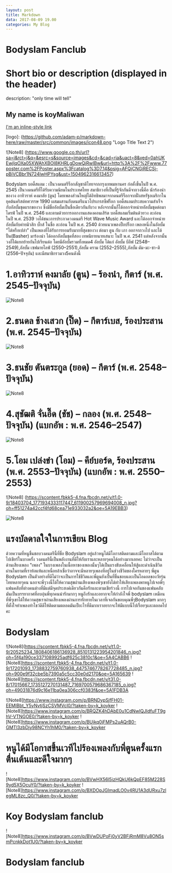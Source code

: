 ```yaml
---
layout: post
title: Markdown  
data: 2017-08-09 19.00
categories: My Blog
---
```

# Bodyslam Fanclub

# Short bio or description (displayed in the header)
description: "only time will tell" 

## My name is koyMaliwan

[I'm an inline-style link](https://www.facebook.com/everybodyslam/)

[logo]: (https://github.com/adam-p/markdown-here/raw/master/src/common/images/icon48.png "Logo Title Text 2")

![Note8] (https://www.google.co.th/url?sa=i&rct=j&q=&esrc=s&source=images&cd=&cad=rja&uact=8&ved=0ahUKEwjIqOXa05XWAhXBOI8KHRLgDowQjRwIBw&url=http%3A%2F%2Fwww.77poster.com%2FPoster.aspx%3Fcatalog%3D7.14&psig=AFQjCNGiRECSj-pBiVCBbr1N724lwHPYsg&ust=1504962316613457)

Bodyslam บอดี้สแลม : เป็นวงดนตรีร็อกสัญชาติไทยจากกรุงเทพมหานคร ก่อตั้งขึ้นในปี พ.ศ. 2545 เป็นวงดนตรีที่ได้รับความนิยมในประเทศไทย สมาชิกวงที่เป็นที่รู้จักกันดีจากวงนี้คือ นักร้องนำของวง อาทิวราห์ คงมาลัย (ตูน) โดยเพลงส่วนใหญ่ได้อิทธิพลมาจากดนตรีร็อกจากฝั่งสหรัฐอเมริกาในยุคต้นคริสต์ทศวรรษ 1990 ผสมผสานกับดนตรีแนวโปรเกรสซีฟร็อก
บอดี้สแลมประสบความสำเร็จกับอัลบั้มชุดแรกของวง ซึ่งมีชื่ออัลบั้มเป็นชื่อเดียวกันกับวง หลังจากนั้นก็ได้ออกจำหน่ายอัลบั้มชุดต่อมา ไดรฟ์ ในปี พ.ศ. 2546 และตามด้วยการออกงานแสดงคอนเสิร์ต บอดี้สแลมเริ่มต้นด้วยวง ละอ่อน ในปี พ.ศ. 2539 วงได้ชนะการประกวดวงดนตรี Hot Wave Music Award และได้ออกจำหน่ายอัลบั้มกับค่ายมิวสิก บั๊กส์ ในชื่อ ละอ่อน ในปี พ.ศ. 2540 ด้วยแนวเพลงป็อปร็อก เพลงหนึ่งในอัลบั้ม "ได้หรือเปล่า" เป็นเพลงที่ได้รับการยอมรับมากที่สุดของวง ต่อมา ตูน กับ เภา ออกจากวงไป และได้ปั้น(Basher) มาร้องนำ ได้ออกอัลบั้มชุดที่สอง เทพนิยายนายเสนาะ ในปี พ.ศ. 2541 แต่หลังจากนั้นวงก็ได้แยกย้ายกันไปเรียนต่อ โดยมีอัลบั้มรวมทั้งหมด4 อัลบั้ม ได้แก่ อัลบั้ม บีลีฟ (2548–2549),อัลบั้ม เซฟมายไลฟ์ (2550–2551),อัลบั้ม คราม (2552–2555),อัลบั้ม ดัม-มะ-ชา-ติ (2556–ปัจจุบัน) และมีสมาชิกรวมวง5คนดังนี้ 
# 1.อาทิวราห์ คงมาลัย (ตูน) – ร้องนำ, กีตาร์ (พ.ศ. 2545–ปัจจุบัน)

![Note8](https://scontent.fbkk5-4.fna.fbcdn.net/v/t1.0-9/21192711_1821665611477652_5940580409128661791_n.jpg?oh=b40d9c04c47be18acaa3ca37f2bd7584&oe=5A57D5BE)

# 2.ธนดล ช้างเสวก (ปิ๊ด) – กีตาร์เบส, ร้องประสาน (พ.ศ. 2545–ปัจจุบัน)

![Note8](https://www.instagram.com/p/BTEg2HuBJMc/?taken-by=botan.pid)

# 3.ธนชัย ตันตระกูล (ยอด) – กีตาร์ (พ.ศ. 2548–ปัจจุบัน)

![Note8](https://scontent.fbkk5-4.fna.fbcdn.net/v/t1.0-9/19420719_1791169334527280_2309439808497020196_n.jpg?oh=1ee411bc8f0d978a4f8b35fc11af7ac7&oe=5A131DF9)

# 4.สุชัฒติ จั่นอี๊ด (ชัช) – กลอง (พ.ศ. 2548–ปัจจุบัน) (แบกอัพ : พ.ศ. 2546–2547)

![Note8](https://www.instagram.com/p/BXcFEXdDy_-/?taken-by=shutt666)

# 5.โอม เปล่งขำ (โอม) – คีย์บอร์ด, ร้องประสาน (พ.ศ. 2553–ปัจจุบัน) (แบกอัพ : พ.ศ. 2550–2553)

![Note8] (https://scontent.fbkk5-4.fna.fbcdn.net/v/t1.0-9/18403704_1771934333117447_611900257969694008_n.jpg?oh=ff51274a42ccf4fd68cea71e933032a2&oe=5A19EBB3)

![Note8](https://scontent.fbkk5-4.fna.fbcdn.net/v/t31.0-8/20229451_1804907096486837_7757063136085810851_o.jpg?oh=13c9284f3faaa0f545d8e5bde26a0f87&oe=5A5CC752)

# แรงบัลดาลใจในการเขียน Blog 
ด้วยความที่หนูชื่นชอบวงดนตรีนี้ที่ชื่อ Bodyslam อยู่แล้วหนูได้มีโอกาสติดตามและมีโอกาสได้ตามไปเชียร์ในบางครั้ง วงดนตรีนี้เป็นพลังงานที่ดีให้กับเราและหลายๆคนได้อย่างมากเลยคะ
ไม่ว่าจะเป็นด้านเสียงเพลง "เพลง" ในบางเพลงในเนื้อหาของเพลงนั้นๆได้เป็นแรงขับเคลื่อนให้สู้และดำเนินชีวิตผ่านในยามที่เราท้อแท้และหนื่อยล้าเชื่อว่าอาจจะมีหลายๆเพลงที่อยู่ในช่วงชีวิตของใครหลายๆ พี่ตูน Bodyslam เป็นตัวอย่างที่ดีไม่ว่าจะเป็นการใช้ชีวิตและพี่ตูนยังเป็นที่ชื่นชอบและเป็นไอดอลของวัยรุ่นไทยหลายๆคน นอกจะพี่ๆวงนี้ได้ให้ความสุขผ่านเสียงเพลงพี่ๆเขายังได้ทำให้เสียงเพลงพาหนูไปเจอพี่ๆแฟนคลับที่ต่างคนต่างที่มีแต่มีจุดประสงค์เดียวกันคือรักและตามเชียร์วงนี้ การไปเจอกันของแฟนคลับมันเป็นบรรยากาศที่อบอุ่นพี่ทุกคนน่ารักมากๆ หนูถึงรักและอยากจะให้กำลังใจพี่ bodyslam เหมือนที่พี่ๆเขาได้ให้ความสุขเราผ่านเสียงเพลงผ่านการทักทายในเวลาที่เจอกันขอบคุณพี่ๆBodyslam มากๆที่ตั้งใจทำเพลงทำโชว์ดีดีให้ติดตามตลอดมันเป็อะไรที่ดีมากเราอยากจะให้มีแบบนี้ไปเรื่อยๆและตลอดไปคะ 
# Bodyslam
![Note8](https://scontent.fbkk5-4.fna.fbcdn.net/v/t1.0-9/20525234_1808406186136928_8510131223954201846_n.jpg?oh=5f4a190ce3371089925adf625c3810c1&oe=5A4CABB6
![Note8]https://scontent.fbkk5-4.fna.fbcdn.net/v/t1.0-9/17201093_1738832759760938_4475746778267728485_n.jpg?oh=900e9f32cbe5b7390a5c5cc30e0d2170&oe=5A165639
![Note8]https://scontent.fbkk5-4.fna.fbcdn.net/v/t31.0-8/17015667_1735127270131487_7169700579686367185_o.jpg?oh=49031876d9c16e11ba0ea306ccf0383f&oe=5A1FDB3A

![Note8]https://www.instagram.com/p/BRNDypSjfFH01-EEMIBbt_Y5yNvtjSzCSVMVcI0/?taken-by=k_koyker
![Note8]https://www.instagram.com/p/BRQZK4hDAbE0u1CdNwlQJIdfuFT9ghV-VTNGOE0/?taken-by=k_koyker
![Note8]https://www.instagram.com/p/BUikq0jFMPs2uAQrB0-GMTl3zbDjy98NCYh1hM0/?taken-by=k_koyker
# หนูได้มีโอกาสขึ้นเวทีไปร้องเพลงกับพี่ตูนครั้งแรก ตื่นเต้นและดีใจมากๆ 

![Note8]https://www.instagram.com/p/BVwHX56l5izHQkU6kQpEF85M228S9yd5X5OcuY0/?taken-by=k_koyker
![Note8]https://www.instagram.com/p/BXDOpJGlmadLO0v4RU1A3dURxu7zlegML8zc_Q0/?taken-by=k_koyker
# Koy Bodyslam fanclub

![Note8]https://www.instagram.com/p/BVwDUPoFi0yV2BFjRmM8Vu8ON5smPcnkkDot1U0/?taken-by=k_koyker
# Bodyslam fanclub





